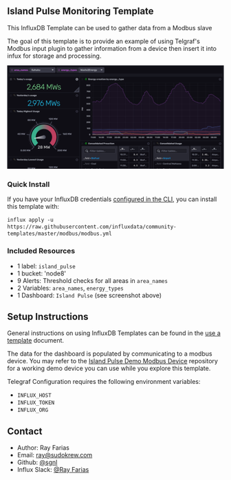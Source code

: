 ## Island Pulse Monitoring Template

This InfluxDB Template can be used to gather data from a Modbus slave

The goal of this template is to provide an example of using Telgraf's Modbus input plugin to gather information from a device then insert it into infux for storage and processing.


![Website Monitoring Dashboard Screenshot](img/Dashboard.png)

### Quick Install

If you have your InfluxDB credentials [configured in the CLI](Vhttps://v2.docs.influxdata.com/v2.0/reference/cli/influx/config/), you can install this template with:

```
influx apply -u https://raw.githubusercontent.com/influxdata/community-templates/master/modbus/modbus.yml
```

### Included Resources

- 1 label: `island_pulse`
- 1 bucket: 'node8'
- 9 Alerts: Threshold checks for all areas in `area_names`
- 2 Variables: `area_names`, `energy_types`
- 1 Dashboard: `Island Pulse`  (see screenshot above)

## Setup Instructions

General instructions on using InfluxDB Templates can be found in the [use a template](../docs/use_a_template.md) document.

The data for the dashboard is populated by communicating to a modbus device. You may refer to the [Island Pulse Demo Modbus Device](https://github.com/sgnl/islandpulse_demo_modbus_device) repository for a working demo device you can use while you explore this template.

Telegraf Configuration requires the following environment variables:

- `INFLUX_HOST`
- `INFLUX_TOKEN`
- `INFLUX_ORG`

## Contact

- Author: Ray Farias
- Email: ray@sudokrew.com
- Github: [@sgnl](https://github.com/sgnl)
- Influx Slack: [@Ray Farias](https://influxdata.com/slack)